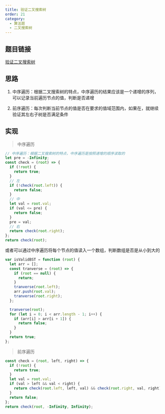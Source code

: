 ```yaml
---
title: 验证二叉搜索树
order: 21
category:
  - 算法题
  - 二叉搜索树
---
```


## 题目链接

[验证二叉搜索树](https://www.bilibili.com/video/BV14G411P7C1/?spm_id_from=333.788&vd_source=850c21284431bb6037ff44c73d3ec8e8)

## 思路

1. 中序遍历：根据二叉搜索树的特点，中序遍历的结果应该是一个递增的序列，可以记录当前遍历节点的值，判断是否递增

2. 前序遍历：每次判断当前节点的值是否在要求的值域范围内，如果在，就继续验证其左右子树是否满足条件

## 实现

> 中序遍历

```js
// 中序遍历：根据二叉搜索树的特点，中序遍历是按照递增的顺序读取的
let pre = -Infinity;
const check = (root) => {
  if (!root) {
    return true;
  }
  // 左
  if (!check(root.left)) {
    return false;
  }
  // 中
  let val = root.val;
  if (val <= pre) {
    return false;
  }
  pre = val;
  // 右
  return check(root.right);
};
return check(root);
```

或者可以通过中序遍历将每个节点的值读入一个数组，判断数组是否是从小到大的

```js
var isValidBST = function (root) {
  let arr = [];
  const tranverse = (root) => {
    if (root == null) {
      return;
    }
    tranverse(root.left);
    arr.push(root.val);
    tranverse(root.right);
  };

  tranverse(root);
  for (let i = 0; i < arr.length - 1; i++) {
    if (arr[i] > arr[i + 1]) {
      return false;
    }
  }
  return true;
};
```

> 前序遍历

```js
const check = (root, left, right) => {
  if (!root) {
    return true;
  }
  let val = root.val;
  if (val > left && val < right) {
    return check(root.left, left, val) && check(root.right, val, right);
  }
  return false;
};
return check(root, -Infinity, Infinity);
```
